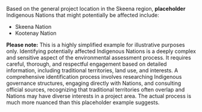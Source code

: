 Based on the general project location in the Skeena region, **placeholder** Indigenous Nations that might potentially be affected include:

*   Skeena Nation
*   Kootenay Nation

**Please note:** This is a highly simplified example for illustrative purposes only. Identifying potentially affected Indigenous Nations is a deeply complex and sensitive aspect of the environmental assessment process. It requires careful, thorough, and respectful engagement based on detailed information, including traditional territories, land use, and interests. A comprehensive identification process involves researching Indigenous governance structures, engaging directly with Nations, and consulting official sources, recognizing that traditional territories often overlap and Nations may have diverse interests in a project area. The actual process is much more nuanced than this placeholder example suggests.